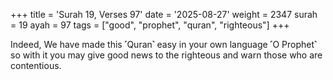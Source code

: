 +++
title = 'Surah 19, Verses 97'
date = '2025-08-27'
weight = 2347
surah = 19
ayah = 97
tags = ["good", "prophet", "quran", "righteous"]
+++

Indeed, We have made this ˹Quran˺ easy in your own language ˹O Prophet˺ so with it you may give good news to the righteous and warn those who are contentious.